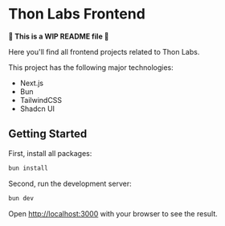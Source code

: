 # Thon Labs Frontend

**🚨 This is a WIP README file 🚨**

Here you'll find all frontend projects related to Thon Labs.

This project has the following major technologies:

- Next.js
- Bun
- TailwindCSS
- Shadcn UI

## Getting Started

First, install all packages:

```bash
bun install
```

Second, run the development server:

```bash
bun dev
```

Open [http://localhost:3000](http://localhost:3000) with your browser to see the result.
